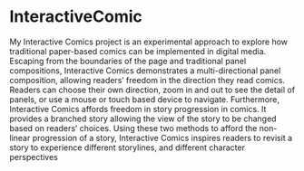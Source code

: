 # InteractiveComic
My Interactive Comics project is an experimental approach to explore how traditional
paper-based comics can be implemented in digital media. Escaping from the boundaries of the
page and traditional panel compositions, Interactive Comics demonstrates a multi-directional
panel composition, allowing readers’ freedom in the direction they read comics. Readers can
choose their own direction, zoom in and out to see the detail of panels, or use a mouse or touch
based device to navigate. Furthermore, Interactive Comics affords freedom in story progression
in comics. It provides a branched story allowing the view of the story to be changed based on
readers’ choices. Using these two methods to afford the non-linear progression of a story,
Interactive Comics inspires readers to revisit a story to experience different storylines, and
different character perspectives
